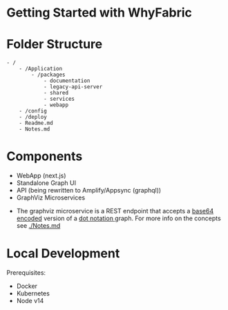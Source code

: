 # Getting Started with WhyFabric

# Folder Structure

```
- /
    - /Application
        - /packages
            - documentation
            - legacy-api-server
            - shared
            - services
            - webapp
    - /config
    - /deploy
    - Readme.md
    - Notes.md

```

# Components

- WebApp (next.js)
- Standalone Graph UI
- API (being rewritten to Amplify/Appsync (graphql))
- GraphViz Microservices

* The graphviz microservice is a REST endpoint that accepts a [base64 encoded](https://www.base64encode.org/) version of a [dot notation ](<https://en.wikipedia.org/wiki/DOT_(graph_description_language)>) graph. For more info on the concepts see [./Notes.md](./Notes.md)

# Local Development

Prerequisites:

- Docker
- Kubernetes
- Node v14
